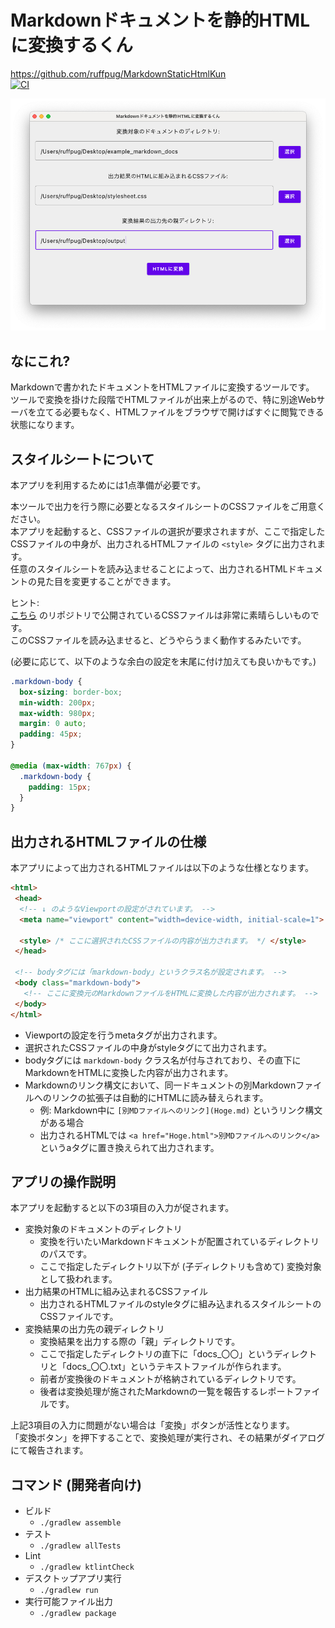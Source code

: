 # Markdownドキュメントを静的HTMLに変換するくん

https://github.com/ruffpug/MarkdownStaticHtmlKun  
[![CI](https://github.com/ruffpug/MarkdownStaticHtmlKun/actions/workflows/CI.yml/badge.svg)](https://github.com/ruffpug/MarkdownStaticHtmlKun/actions/workflows/CI.yml)  

![アプリ画像](app.png)  

## なにこれ?

Markdownで書かれたドキュメントをHTMLファイルに変換するツールです。  
ツールで変換を掛けた段階でHTMLファイルが出来上がるので、特に別途Webサーバを立てる必要もなく、HTMLファイルをブラウザで開けばすぐに閲覧できる状態になります。  

## スタイルシートについて

本アプリを利用するためには1点準備が必要です。  

本ツールで出力を行う際に必要となるスタイルシートのCSSファイルをご用意ください。  
本アプリを起動すると、CSSファイルの選択が要求されますが、ここで指定したCSSファイルの中身が、出力されるHTMLファイルの `<style>` タグに出力されます。  
任意のスタイルシートを読み込ませることによって、出力されるHTMLドキュメントの見た目を変更することができます。  

ヒント:  
[こちら](https://github.com/sindresorhus/github-markdown-css) のリポジトリで公開されているCSSファイルは非常に素晴らしいものです。  
このCSSファイルを読み込ませると、どうやらうまく動作するみたいです。  

(必要に応じて、以下のような余白の設定を末尾に付け加えても良いかもです。)  

```css
.markdown-body {
  box-sizing: border-box;
  min-width: 200px;
  max-width: 980px;
  margin: 0 auto;
  padding: 45px;
}

@media (max-width: 767px) {
  .markdown-body {
    padding: 15px;
  }
}
```

## 出力されるHTMLファイルの仕様

本アプリによって出力されるHTMLファイルは以下のような仕様となります。

```html
<html>
 <head>
  <!-- ↓ のようなViewportの設定がされています。 -->
  <meta name="viewport" content="width=device-width, initial-scale=1">
  
  <style> /* ここに選択されたCSSファイルの内容が出力されます。 */ </style>
 </head>
 
 <!-- bodyタグには「markdown-body」というクラス名が設定されます。 -->
 <body class="markdown-body">
   <!-- ここに変換元のMarkdownファイルをHTMLに変換した内容が出力されます。 -->
 </body>
</html>
```

* Viewportの設定を行うmetaタグが出力されます。
* 選択されたCSSファイルの中身がstyleタグにて出力されます。
* bodyタグには `markdown-body` クラス名が付与されており、その直下にMarkdownをHTMLに変換した内容が出力されます。
* Markdownのリンク構文において、同一ドキュメントの別Markdownファイルへのリンクの拡張子は自動的にHTMLに読み替えられます。
  * 例: Markdown中に `[別MDファイルへのリンク](Hoge.md)` というリンク構文がある場合
  * 出力されるHTMLでは `<a href="Hoge.html">別MDファイルへのリンク</a>` というaタグに置き換えられて出力されます。

## アプリの操作説明

本アプリを起動すると以下の3項目の入力が促されます。  

* 変換対象のドキュメントのディレクトリ
  * 変換を行いたいMarkdownドキュメントが配置されているディレクトリのパスです。
  * ここで指定したディレクトリ以下が (子ディレクトリも含めて) 変換対象として扱われます。
* 出力結果のHTMLに組み込まれるCSSファイル
  * 出力されるHTMLファイルのstyleタグに組み込まれるスタイルシートのCSSファイルです。
* 変換結果の出力先の親ディレクトリ
  * 変換結果を出力する際の「親」ディレクトリです。
  * ここで指定したディレクトリの直下に「docs_〇〇」というディレクトリと「docs_〇〇.txt」というテキストファイルが作られます。
  * 前者が変換後のドキュメントが格納されているディレクトリです。
  * 後者は変換処理が施されたMarkdownの一覧を報告するレポートファイルです。

上記3項目の入力に問題がない場合は「変換」ボタンが活性となります。  
「変換ボタン」を押下することで、変換処理が実行され、その結果がダイアログにて報告されます。  

## コマンド (開発者向け)

* ビルド
  * `./gradlew assemble`
* テスト
  * `./gradlew allTests`
* Lint
  * `./gradlew ktlintCheck`
* デスクトップアプリ実行
  * `./gradlew run`
* 実行可能ファイル出力
  * `./gradlew package`
